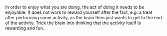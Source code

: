In order to enjoy what you are doing, the act of doing it needs to be enjoyable. It does not work to reward yourself after the fact, e.g. a treat after performing some activity, as the brain then just wants to get to the end of the activity. Trick the brain into thinking that the activity itself is rewarding and fun.